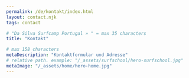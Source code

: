 ```yaml
---
permalink: /de/kontakt/index.html
layout: contact.njk
tags: contact

# "Da Silva Surfcamp Portugal » " = max 35 characters
title: "Kontakt"

# max 158 characters
metaDescription: "Kontaktformular und Adresse"
# relative path. example: "/_assets/surfschool/hero-surfschool.jpg"
metaImage: "/_assets/home/hero-home.jpg"
---
```

